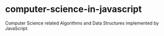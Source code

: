 # computer-science-in-javascript
Computer Science related Algorithms and Data Structures implemented by JavaScript.
